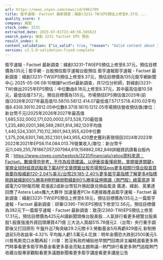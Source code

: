 ```yaml
---
url: https://news.cnyes.com/news/id/5961799
title: 鉅亨速報- Factset 最新調查：緯創(3231-TW)EPS預估上修至8.37元 ...
quality_score: 8
company: 緯創
stock_code: 3231
extracted_date: 2025-07-01T23:48:56.585623
search_query: 緯創 3231 factset EPS 預估
result_index: 8
content_validation: {"is_valid": true, "reason": "Valid content about 3231"}
version: v3.5.0-validation-fixed-complete
---
```


鉅亨速報 - Factset 最新調查：緯創(3231-TW)EPS預估上修至8.37元，預估目標價為135元 | 鉅亨網 - 台股預估‌‌鉅亨速報台股預估 鉅亨速報鉅亨速報 - Factset 最新調查：緯創(3231-TW)EPS預估上修至8.37元，預估目標價為135元鉅亨網新聞中心 2025-05-06 08:10‌根據FactSet最新調查，共12位分析師，對緯創(3231-TW)做出2025年EPS預估：中位數由8.18元上修至8.37元，其中最高估值10.58元，最低估值7.57元，預估目標價為135元。市場預估EPS預估值2025年(前值)2026年2027年最高值10.58(10.58)12.414.07最低值7.57(7.57)8.4310.02平均值8.43(8.39)10.2812.05中位數8.37(8.18)10.1212.05市場預估營收‌預估值(單位：新台幣千元)2025年2026年2027年最高值1,685,532,0002,171,020,0002,073,528,720最低值1,235,480,0201,386,589,2801,814,382,120平均值1,440,524,3301,710,112,3601,943,955,420中位數1,375,206,6301,746,352,1301,943,955,420歷史獲利表現項目2024年2023年2022年2021年EPS6.114.084.013.76營業收入(單位：新台幣千元)1,049,255,781867,057,007984,619,156862,082,848詳細資訊請看台股內頁：https://www.cnyes.com/twstock/3231/financials/ratios資料來源：Factset，數據僅供參考，不作為投資建議。以伊衝突看懂局勢，掌握搶進關鍵>掌握全球財經資訊點我下載APP文章標籤台股市場預估eps更多相關行情台股首頁我要存股緯創120-2.04%美元/台幣29.185-2.40%更多鉅亨贏指標了解更多#指標剛跌破緯創60%勝率#極短線弱勢緯創60%勝率延伸閱讀〈熱門股〉綠電當道 富威電力Q1財報亮眼 周漲逾2成新台幣狂升捲起匯兌損益風浪 廣達、緯創、英業達回應了Astera Labs攜九大夥伴 加速量產PCIe 6連接器產品鉅亨速報 - Factset 最新調查：緯創(3231-TW)EPS預估上修至8.18元，預估目標價為135元‌上一篇鉅亨速報 - Factset 最新調查：研華(2395-TW)EPS預估下修至12.56元，預估目標價為382元下一篇鉅亨速報 - Factset 最新調查：致茂(2360-TW)EPS預估上修至17.31元，預估目標價為425元‌‌AI讀新聞頭條台股美股...人氣排行看更多總覽台股美股1.股匯強漲外資回頭爆買471億 三大法人買超515.78億元2.〈台幣〉央行重手調節後又打回原形 午盤升近7角突破29.2元關卡3.勞動基金5月再虧929億元 新制勞退前5月收益率-4.32% 平均每人虧1.5萬元4.花旗：明年金價恐大跌到2500美元5.川普馬斯克口水戰再起！川普：若沒有政府補貼他早關門回南非‌主編精選看更多‌熱門時事看更多‌‌‌‌‌‌‌‌‌‌‌‌‌‌‌‌‌鉅亨熱基金看更多基金亮點主題熱議‌‌‌‌--‌‌‌‌熱門排行看更多熱門追蹤熱門收藏‌‌‌‌‌‌‌‌‌台股專家觀點看更多議題新聞看更多鉅亨講座看更多講座公告‌‌‌‌‌‌‌‌